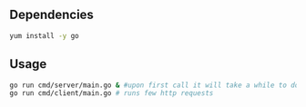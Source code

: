 
## Dependencies

```bash
yum install -y go
```
## Usage

```bash
go run cmd/server/main.go & #upon first call it will take a while to download dependencies
go run cmd/client/main.go # runs few http requests
```
